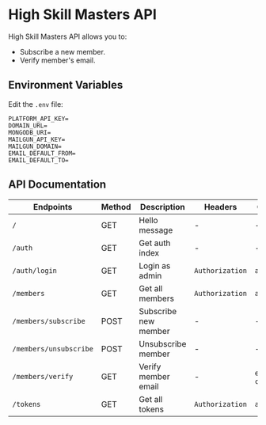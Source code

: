 # High Skill Masters API

High Skill Masters API allows you to:

- Subscribe a new member.
- Verify member's email.

## Environment Variables

Edit the `.env` file:

```
PLATFORM_API_KEY=
DOMAIN_URL=
MONGODB_URI=
MAILGUN_API_KEY=
MAILGUN_DOMAIN=
EMAIL_DEFAULT_FROM=
EMAIL_DEFAULT_TO=
```

## API Documentation

| Endpoints              | Method | Description          | Headers         | Query           | Body    |
| ---------------------- | ------ | -------------------- | --------------- | --------------- | ------- |
| `/`                    | GET    | Hello message        | -               | -               | -       |
| `/auth`                | GET    | Get auth index       | -               | -               | -       |
| `/auth/login`          | GET    | Login as admin       | `Authorization` | `api_key`       | -       |
| `/members`             | GET    | Get all members      | `Authorization` | `api_key`       | -       |
| `/members/subscribe`   | POST   | Subscribe new member | -               | -               | `email` |
| `/members/unsubscribe` | POST   | Unsubscribe member   | -               | -               | `email` |
| `/members/verify`      | GET    | Verify member email  | -               | `email`, `code` | -       |
| `/tokens`              | GET    | Get all tokens       | `Authorization` | `api_key`       | -       |
